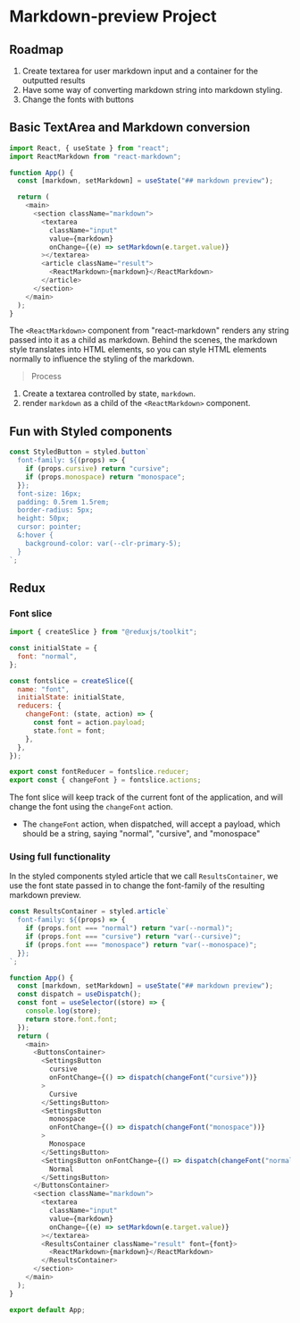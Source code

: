 # Markdown-preview Project

## Roadmap

1. Create textarea for user markdown input and a container for the outputted results
2. Have some way of converting markdown string into markdown styling.
3. Change the fonts with buttons

## Basic TextArea and Markdown conversion

```javascript
import React, { useState } from "react";
import ReactMarkdown from "react-markdown";

function App() {
  const [markdown, setMarkdown] = useState("## markdown preview");

  return (
    <main>
      <section className="markdown">
        <textarea
          className="input"
          value={markdown}
          onChange={(e) => setMarkdown(e.target.value)}
        ></textarea>
        <article className="result">
          <ReactMarkdown>{markdown}</ReactMarkdown>
        </article>
      </section>
    </main>
  );
}
```

The `<ReactMarkdown>` component from "react-markdown" renders any string passed into it as a child as markdown. Behind the scenes, the markdown style translates into HTML elements, so you can style HTML elements normally to influence the styling of the markdown.

> Process

1. Create a textarea controlled by state, `markdown`.
2. render `markdown` as a child of the `<ReactMarkdown>` component.

## Fun with Styled components

```javascript
const StyledButton = styled.button`
  font-family: ${(props) => {
    if (props.cursive) return "cursive";
    if (props.monospace) return "monospace";
  }};
  font-size: 16px;
  padding: 0.5rem 1.5rem;
  border-radius: 5px;
  height: 50px;
  cursor: pointer;
  &:hover {
    background-color: var(--clr-primary-5);
  }
`;
```

## Redux

### Font slice

```javascript
import { createSlice } from "@reduxjs/toolkit";

const initialState = {
  font: "normal",
};

const fontslice = createSlice({
  name: "font",
  initialState: initialState,
  reducers: {
    changeFont: (state, action) => {
      const font = action.payload;
      state.font = font;
    },
  },
});

export const fontReducer = fontslice.reducer;
export const { changeFont } = fontslice.actions;
```

The font slice will keep track of the current font of the application, and will change the font using the `changeFont` action.

- The `changeFont` action, when dispatched, will accept a payload, which should be a string, saying "normal", "cursive", and "monospace"

### Using full functionality

In the styled components styled article that we call `ResultsContainer`, we use the font state passed in to change the font-family of the resulting markdown preview.

```javascript
const ResultsContainer = styled.article`
  font-family: ${(props) => {
    if (props.font === "normal") return "var(--normal)";
    if (props.font === "cursive") return "var(--cursive)";
    if (props.font === "monospace") return "var(--monospace)";
  }};
`;
```

```javascript
function App() {
  const [markdown, setMarkdown] = useState("## markdown preview");
  const dispatch = useDispatch();
  const font = useSelector((store) => {
    console.log(store);
    return store.font.font;
  });
  return (
    <main>
      <ButtonsContainer>
        <SettingsButton
          cursive
          onFontChange={() => dispatch(changeFont("cursive"))}
        >
          Cursive
        </SettingsButton>
        <SettingsButton
          monospace
          onFontChange={() => dispatch(changeFont("monospace"))}
        >
          Monospace
        </SettingsButton>
        <SettingsButton onFontChange={() => dispatch(changeFont("normal"))}>
          Normal
        </SettingsButton>
      </ButtonsContainer>
      <section className="markdown">
        <textarea
          className="input"
          value={markdown}
          onChange={(e) => setMarkdown(e.target.value)}
        ></textarea>
        <ResultsContainer className="result" font={font}>
          <ReactMarkdown>{markdown}</ReactMarkdown>
        </ResultsContainer>
      </section>
    </main>
  );
}

export default App;
```
